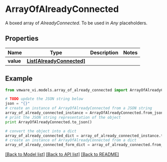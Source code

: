 # ArrayOfAlreadyConnected

A boxed array of *AlreadyConnected*. To be used in *Any* placeholders. 

## Properties
Name | Type | Description | Notes
------------ | ------------- | ------------- | -------------
**value** | [**List[AlreadyConnected]**](AlreadyConnected.md) |  | 

## Example

```python
from vmware_vi.models.array_of_already_connected import ArrayOfAlreadyConnected

# TODO update the JSON string below
json = "{}"
# create an instance of ArrayOfAlreadyConnected from a JSON string
array_of_already_connected_instance = ArrayOfAlreadyConnected.from_json(json)
# print the JSON string representation of the object
print ArrayOfAlreadyConnected.to_json()

# convert the object into a dict
array_of_already_connected_dict = array_of_already_connected_instance.to_dict()
# create an instance of ArrayOfAlreadyConnected from a dict
array_of_already_connected_form_dict = array_of_already_connected.from_dict(array_of_already_connected_dict)
```
[[Back to Model list]](../README.md#documentation-for-models) [[Back to API list]](../README.md#documentation-for-api-endpoints) [[Back to README]](../README.md)


